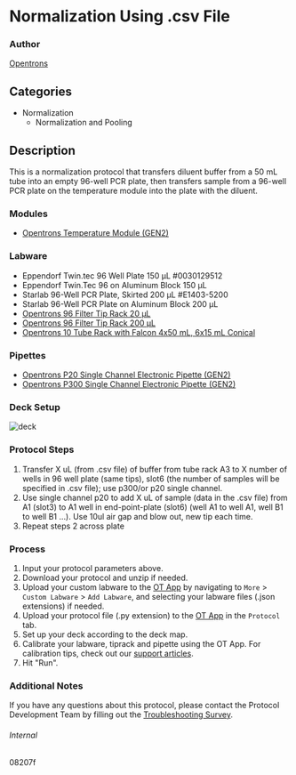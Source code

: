 # Normalization Using .csv File


### Author
[Opentrons](https://opentrons.com/)




## Categories
* Normalization
	* Normalization and Pooling


## Description
This is a normalization protocol that transfers diluent buffer from a 50 mL tube into an empty 96-well PCR plate, then transfers sample from a 96-well PCR plate on the temperature module into the plate with the diluent.


### Modules
* [Opentrons Temperature Module (GEN2)](https://shop.opentrons.com/temperature-module-gen2/)


### Labware
* Eppendorf Twin.tec 96 Well Plate 150 µL  #0030129512
* Eppendorf Twin.Tec 96 on Aluminum Block 150 µL
* Starlab 96-Well PCR Plate, Skirted 200 µL #E1403-5200
* Starlab 96-Well PCR Plate on Aluminum Block 200 µL
* [Opentrons 96 Filter Tip Rack 20 µL](https://shop.opentrons.com/opentrons-20ul-filter-tips/)
* [Opentrons 96 Filter Tip Rack 200 µL](https://shop.opentrons.com/opentrons-200ul-filter-tips/)
* [Opentrons 10 Tube Rack with Falcon 4x50 mL, 6x15 mL Conical](https://shop.opentrons.com/collections/opentrons-tips/products/tube-rack-set-1)


### Pipettes
* [Opentrons P20 Single Channel Electronic Pipette (GEN2)](https://shop.opentrons.com/single-channel-electronic-pipette-p20/)
* [Opentrons P300 Single Channel Electronic Pipette (GEN2)](https://shop.opentrons.com/single-channel-electronic-pipette-p20/)


### Deck Setup
![deck](https://opentrons-protocol-library-website.s3.amazonaws.com/custom-README-images/08207f/deck.png)



### Protocol Steps
1. Transfer X uL (from .csv file) of buffer from tube rack A3 to X number of wells in 96 well plate (same tips), slot6 (the number of samples will be specified in .csv file); use p300/or p20 single channel.
2. Use single channel p20 to add X uL of sample (data in the .csv file) from A1 (slot3) to A1 well in end-point-plate (slot6) (well A1 to well A1, well B1 to well B1 …). Use 10ul air gap and blow out, new tip each time.
3. Repeat steps 2 across plate


### Process
1. Input your protocol parameters above.
2. Download your protocol and unzip if needed.
3. Upload your custom labware to the [OT App](https://opentrons.com/ot-app) by navigating to `More` > `Custom Labware` > `Add Labware`, and selecting your labware files (.json extensions) if needed.
4. Upload your protocol file (.py extension) to the [OT App](https://opentrons.com/ot-app) in the `Protocol` tab.
5. Set up your deck according to the deck map.
6. Calibrate your labware, tiprack and pipette using the OT App. For calibration tips, check out our [support articles](https://support.opentrons.com/en/collections/1559720-guide-for-getting-started-with-the-ot-2).
7. Hit "Run".


### Additional Notes
If you have any questions about this protocol, please contact the Protocol Development Team by filling out the [Troubleshooting Survey](https://protocol-troubleshooting.paperform.co/).


###### Internal
08207f
